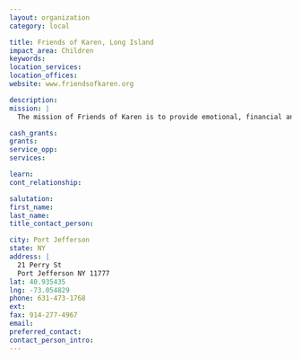 ```yaml
---
layout: organization
category: local

title: Friends of Karen, Long Island
impact_area: Children
keywords: 
location_services: 
location_offices: 
website: www.friendsofkaren.org

description: 
mission: |
  The mission of Friends of Karen is to provide emotional, financial and advocacy support to children with life-threatening illnesses and their families.

cash_grants: 
grants: 
service_opp: 
services: 

learn: 
cont_relationship: 

salutation: 
first_name: 
last_name: 
title_contact_person: 

city: Port Jefferson
state: NY
address: |
  21 Perry St  
  Port Jefferson NY 11777
lat: 40.935435
lng: -73.054829
phone: 631-473-1768
ext: 
fax: 914-277-4967
email: 
preferred_contact: 
contact_person_intro: 
---
```

